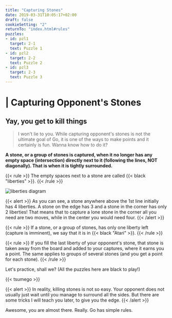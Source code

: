 ```yaml
---
title: "Capturing Stones"
date: 2019-03-31T10:05:17+02:00
draft: false
cookieSetting: "2"
returnTo: "index.html#rules"
puzzles:
- id: pzl1
  target: 2-1
  text: Puzzle 1
- id: pzl2
  target: 2-2
  text: Puzzle 2
- id: pzl3
  target: 2-3
  text: Puzzle 3
---
```


# | Capturing Opponent's Stones
## Yay, you get to kill things

> I won't lie to you. While capturing opponent's stones is not the ultimate goal of Go, it is one of the ways to make points and it certainly is fun. Wanna know how to do it?

**A stone, or a group of stones is captured, when it no longer has any empty space (intersection) directly next to it (following the lines, NOT diagonally). That is when it is tightly surrounded.**

{{< rule >}}
The empty spaces next to a stone are called {{< black "liberties" >}}.
{{< /rule >}}

![liberties diagram](/images/liberties.jpg)

{{< alert >}}
    As you can see, a stone anywhere above the 1st line initially has 4 liberties. A stone on the edge has 3 and a stone in the corner has only 2 liberties! That means that to capture a lone stone in the corner all you need are two moves, while in the center you would need four.
{{< /alert >}}

{{< rule >}}
    If a stone, or a group of stones, has only one liberty left (capture is imminent), we say that it is in {{< black "Atari" >}}.
{{< /rule >}}


{{< rule >}}
    If you fill the last liberty of your opponent's stone, that stone is taken away from the board and added to your captures, where it earns you a point. The same applies to groups of several stones (and you get a point for each stone).
{{< /rule >}}

Let's practice, shall we? (All the puzzles here are black to play!)

{{< tsumego >}}

{{< alert >}}
    In reality, killing stones is not so easy. Your opponent does not usually just wait until you manage to surround all the sides. But there are some tricks I will teach you later, to give you the edge.
{{< /alert >}}

Awesome, you are almost there. Really. Go has simple rules.
